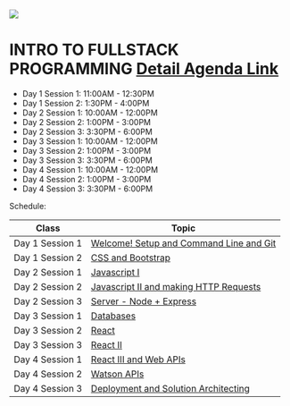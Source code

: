 # <img src="https://www.research.ibm.com/university/cas/benelux/images/eye-bee-m.gif" >

# INTRO TO FULLSTACK PROGRAMMING [Detail Agenda Link](https://ibm.box.com/s/d62vpz1j2cjfu3wlhh5nxqnc5u33445p)

- Day 1 Session 1: 11:00AM - 12:30PM
- Day 1 Session 2: 1:30PM - 4:00PM
- Day 2 Session 1: 10:00AM - 12:00PM
- Day 2 Session 2: 1:00PM - 3:00PM
- Day 2 Session 3: 3:30PM - 6:00PM
- Day 3 Session 1: 10:00AM - 12:00PM
- Day 3 Session 2: 1:00PM - 3:00PM
- Day 3 Session 3: 3:30PM - 6:00PM
- Day 4 Session 1: 10:00AM - 12:00PM
- Day 4 Session 2: 1:00PM - 3:00PM
- Day 4 Session 3: 3:30PM - 6:00PM


Schedule:

| Class | Topic |
|-----|------|
| Day 1 Session 1| [Welcome! Setup and Command Line and Git](https://github.com/Ollynov/t-school-fullstack-2/tree/master/Welcome!%20Setup%20and%20Command%20Line%20and%20Git)
| Day 1 Session 2 | [CSS and Bootstrap](html-css)
| Day 2 Session 1 | [Javascript I](bootstrap-git)
| Day 2 Session 2 | [Javascript II and making HTTP Requests](javascript/lecture-notes.md)
| Day 2 Session 3 | [Server - Node + Express](server/lecture-notes.md)
| Day 3 Session 1| [Databases](authentication-databases)
| Day 3 Session 2 | [React](react-1)
| Day 3 Session 3 | [React II](react/lecture-notes-react-2.md)
| Day 4 Session 1 | [React III and Web APIs](webapis/lecture-notes.md)
| Day 4 Session 2 | [Watson APIs](deployment)
| Day 4 Session 3 | [Deployment and Solution Architecting](technical-interviews/lecture-notes.md)




